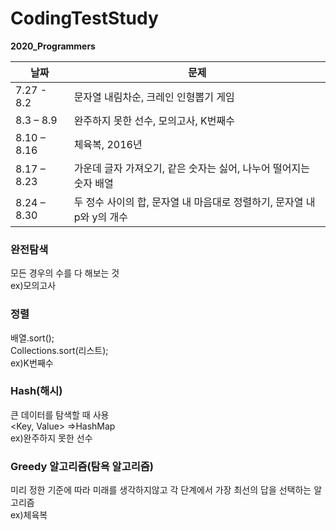 # CodingTestStudy

**2020_Programmers**

|날짜|문제|
|---------|---------------|
|7.27 - 8.2 | 문자열 내림차순, 크레인 인형뽑기 게임|
|8.3 – 8.9 | 완주하지 못한 선수, 모의고사, K번째수|
|8.10 – 8.16 | 체육복, 2016년|
|8.17 – 8.23 | 가운데 글자 가져오기, 같은 숫자는 싫어, 나누어 떨어지는 숫자 배열|
|8.24 – 8.30 | 두 정수 사이의 합, 문자열 내 마음대로 정렬하기, 문자열 내 p와 y의 개수|

### 완전탐색
모든 경우의 수를 다 해보는 것  
ex)모의고사
### 정렬
배열.sort();  
Collections.sort(리스트);  
ex)K번째수
### Hash(해시)
큰 데이터를 탐색할 때 사용  
<Key, Value> =>HashMap  
ex)완주하지 못한 선수
### Greedy 알고리즘(탐욕 알고리즘)
미리 정한 기준에 따라 미래를 생각하지않고 각 단계에서 가장 최선의 답을 선택하는 알고리즘  
ex)체육복